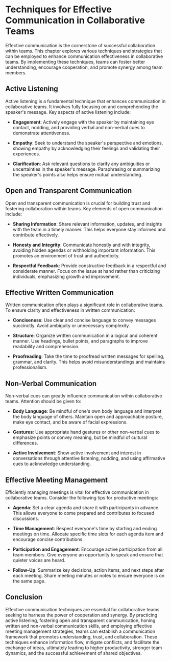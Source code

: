 Techniques for Effective Communication in Collaborative Teams
======================================================================

Effective communication is the cornerstone of successful collaboration within teams. This chapter explores various techniques and strategies that can be employed to enhance communication effectiveness in collaborative teams. By implementing these techniques, teams can foster better understanding, encourage cooperation, and promote synergy among team members.

Active Listening
----------------

Active listening is a fundamental technique that enhances communication in collaborative teams. It involves fully focusing on and comprehending the speaker's message. Key aspects of active listening include:

* **Engagement**: Actively engage with the speaker by maintaining eye contact, nodding, and providing verbal and non-verbal cues to demonstrate attentiveness.

* **Empathy**: Seek to understand the speaker's perspective and emotions, showing empathy by acknowledging their feelings and validating their experiences.

* **Clarification**: Ask relevant questions to clarify any ambiguities or uncertainties in the speaker's message. Paraphrasing or summarizing the speaker's points also helps ensure mutual understanding.

Open and Transparent Communication
----------------------------------

Open and transparent communication is crucial for building trust and fostering collaboration within teams. Key elements of open communication include:

* **Sharing Information**: Share relevant information, updates, and insights with the team in a timely manner. This helps everyone stay informed and contribute effectively.

* **Honesty and Integrity**: Communicate honestly and with integrity, avoiding hidden agendas or withholding important information. This promotes an environment of trust and authenticity.

* **Respectful Feedback**: Provide constructive feedback in a respectful and considerate manner. Focus on the issue at hand rather than criticizing individuals, emphasizing growth and improvement.

Effective Written Communication
-------------------------------

Written communication often plays a significant role in collaborative teams. To ensure clarity and effectiveness in written communication:

* **Conciseness**: Use clear and concise language to convey messages succinctly. Avoid ambiguity or unnecessary complexity.

* **Structure**: Organize written communication in a logical and coherent manner. Use headings, bullet points, and paragraphs to improve readability and comprehension.

* **Proofreading**: Take the time to proofread written messages for spelling, grammar, and clarity. This helps avoid misunderstandings and maintains professionalism.

Non-Verbal Communication
------------------------

Non-verbal cues can greatly influence communication within collaborative teams. Attention should be given to:

* **Body Language**: Be mindful of one's own body language and interpret the body language of others. Maintain open and approachable posture, make eye contact, and be aware of facial expressions.

* **Gestures**: Use appropriate hand gestures or other non-verbal cues to emphasize points or convey meaning, but be mindful of cultural differences.

* **Active Involvement**: Show active involvement and interest in conversations through attentive listening, nodding, and using affirmative cues to acknowledge understanding.

Effective Meeting Management
----------------------------

Efficiently managing meetings is vital for effective communication in collaborative teams. Consider the following tips for productive meetings:

* **Agenda**: Set a clear agenda and share it with participants in advance. This allows everyone to come prepared and contributes to focused discussions.

* **Time Management**: Respect everyone's time by starting and ending meetings on time. Allocate specific time slots for each agenda item and encourage concise contributions.

* **Participation and Engagement**: Encourage active participation from all team members. Give everyone an opportunity to speak and ensure that quieter voices are heard.

* **Follow-Up**: Summarize key decisions, action items, and next steps after each meeting. Share meeting minutes or notes to ensure everyone is on the same page.

Conclusion
----------

Effective communication techniques are essential for collaborative teams seeking to harness the power of cooperation and synergy. By practicing active listening, fostering open and transparent communication, honing written and non-verbal communication skills, and employing effective meeting management strategies, teams can establish a communication framework that promotes understanding, trust, and collaboration. These techniques enhance information flow, mitigate conflicts, and facilitate the exchange of ideas, ultimately leading to higher productivity, stronger team dynamics, and the successful achievement of shared objectives.

